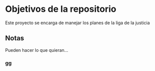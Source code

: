 # Objetivos de la repositorio

Este proyecto se encarga de manejar los planes de la liga de la justicia


## Notas
Pueden hacer lo que quieran...

### gg
